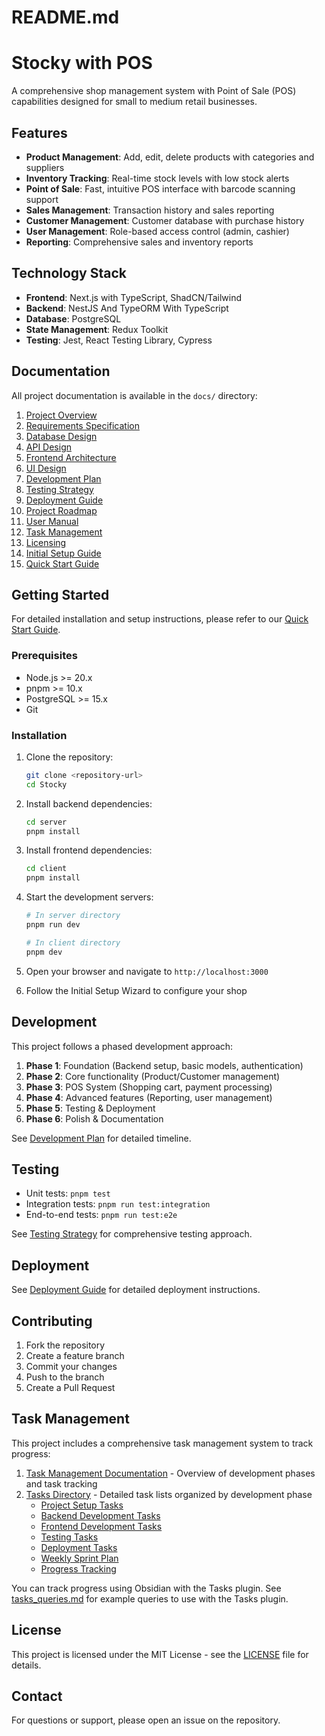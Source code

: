 # README.md

# Stocky with POS

A comprehensive shop management system with Point of Sale (POS) capabilities designed for small to medium retail businesses.

## Features

-   **Product Management**: Add, edit, delete products with categories and suppliers
-   **Inventory Tracking**: Real-time stock levels with low stock alerts
-   **Point of Sale**: Fast, intuitive POS interface with barcode scanning support
-   **Sales Management**: Transaction history and sales reporting
-   **Customer Management**: Customer database with purchase history
-   **User Management**: Role-based access control (admin, cashier)
-   **Reporting**: Comprehensive sales and inventory reports

## Technology Stack

-   **Frontend**: Next.js with TypeScript, ShadCN/Tailwind
-   **Backend**: NestJS And TypeORM With TypeScript
-   **Database**: PostgreSQL
-   **State Management**: Redux Toolkit
-   **Testing**: Jest, React Testing Library, Cypress

## Documentation

All project documentation is available in the `docs/` directory:

1. [Project Overview](docs/01_project_overview.md)
2. [Requirements Specification](docs/02_requirements.md)
3. [Database Design](docs/03_database_design.md)
4. [API Design](docs/04_api_design.md)
5. [Frontend Architecture](docs/05_frontend_architecture.md)
6. [UI Design](docs/06_ui_design.md)
7. [Development Plan](docs/07_development_plan.md)
8. [Testing Strategy](docs/08_testing_strategy.md)
9. [Deployment Guide](docs/09_deployment_guide.md)
10. [Project Roadmap](docs/10_roadmap.md)
11. [User Manual](docs/11_user_manual.md)
12. [Task Management](docs/12_task_management.md)
13. [Licensing](docs/13_licensing.md)
14. [Initial Setup Guide](docs/14_initial_setup.md)
15. [Quick Start Guide](docs/15_quick_start_guide.md)

## Getting Started

For detailed installation and setup instructions, please refer to our [Quick Start Guide](docs/15_quick_start_guide.md).

### Prerequisites

-   Node.js >= 20.x
-   pnpm >= 10.x
-   PostgreSQL >= 15.x
-   Git

### Installation

1. Clone the repository:

    ```bash
    git clone <repository-url>
    cd Stocky
    ```

2. Install backend dependencies:

    ```bash
    cd server
    pnpm install
    ```

3. Install frontend dependencies:

    ```bash
    cd client
    pnpm install
    ```

4. Start the development servers:

    ```bash
    # In server directory
    pnpm run dev

    # In client directory
    pnpm dev
    ```

5. Open your browser and navigate to `http://localhost:3000`
6. Follow the Initial Setup Wizard to configure your shop

## Development

This project follows a phased development approach:

1. **Phase 1**: Foundation (Backend setup, basic models, authentication)
2. **Phase 2**: Core functionality (Product/Customer management)
3. **Phase 3**: POS System (Shopping cart, payment processing)
4. **Phase 4**: Advanced features (Reporting, user management)
5. **Phase 5**: Testing & Deployment
6. **Phase 6**: Polish & Documentation

See [Development Plan](docs/07_development_plan.md) for detailed timeline.

## Testing

-   Unit tests: `pnpm test`
-   Integration tests: `pnpm run test:integration`
-   End-to-end tests: `pnpm run test:e2e`

See [Testing Strategy](docs/08_testing_strategy.md) for comprehensive testing approach.

## Deployment

See [Deployment Guide](docs/09_deployment_guide.md) for detailed deployment instructions.

## Contributing

1. Fork the repository
2. Create a feature branch
3. Commit your changes
4. Push to the branch
5. Create a Pull Request

## Task Management

This project includes a comprehensive task management system to track progress:

1. [Task Management Documentation](docs/12_task_management.md) - Overview of development phases and task tracking
2. [Tasks Directory](docs/tasks/) - Detailed task lists organized by development phase
   - [Project Setup Tasks](docs/tasks/01_project_setup.md)
   - [Backend Development Tasks](docs/tasks/02_backend_development.md)
   - [Frontend Development Tasks](docs/tasks/03_frontend_development.md)
   - [Testing Tasks](docs/tasks/04_testing.md)
   - [Deployment Tasks](docs/tasks/05_deployment.md)
   - [Weekly Sprint Plan](docs/tasks/06_weekly_sprints.md)
   - [Progress Tracking](docs/tasks/07_progress_tracking.md)

You can track progress using Obsidian with the Tasks plugin. See [tasks_queries.md](docs/tasks/tasks_queries.md) for example queries to use with the Tasks plugin.

## License

This project is licensed under the MIT License - see the [LICENSE](LICENSE) file for details.

## Contact

For questions or support, please open an issue on the repository.

